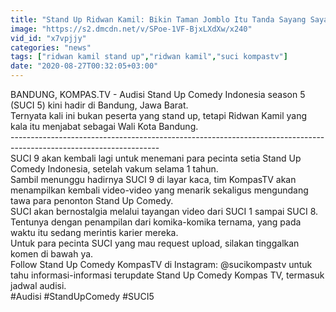 ```yaml
---
title: "Stand Up Ridwan Kamil: Bikin Taman Jomblo Itu Tanda Sayang Saya sama Para Jomblowan"
image: "https://s2.dmcdn.net/v/SPoe-1VF-BjxLXdXw/x240"
vid_id: "x7vpjjy"
categories: "news"
tags: ["ridwan kamil stand up","ridwan kamil","suci kompastv"]
date: "2020-08-27T00:32:05+03:00"
---
```

BANDUNG, KOMPAS.TV - Audisi Stand Up Comedy Indonesia season 5 (SUCI 5) kini hadir di Bandung, Jawa Barat.   <br>Ternyata kali ini bukan peserta yang stand up, tetapi Ridwan Kamil yang kala itu menjabat sebagai Wali Kota Bandung.   <br>-------------------------------------------------------------------------------------------------------------------   <br>SUCI 9 akan kembali lagi untuk menemani para pecinta setia Stand Up Comedy Indonesia, setelah vakum selama 1 tahun.   <br>Sambil menunggu hadirnya SUCI 9 di layar kaca, tim KompasTV akan menampilkan kembali video-video yang menarik sekaligus mengundang tawa para penonton Stand Up Comedy.   <br>SUCI akan bernostalgia melalui tayangan video dari SUCI 1 sampai SUCI 8.   <br>Tentunya dengan penampilan dari komika-komika ternama, yang pada waktu itu sedang merintis karier mereka.   <br>Untuk para pecinta SUCI yang mau request upload, silakan tinggalkan komen di bawah ya.   <br>Follow Stand Up Comedy KompasTV di Instagram: @sucikompastv untuk tahu informasi-informasi terupdate Stand Up Comedy Kompas TV, termasuk jadwal audisi.   <br>#Audisi #StandUpComedy #SUCI5   <br>
